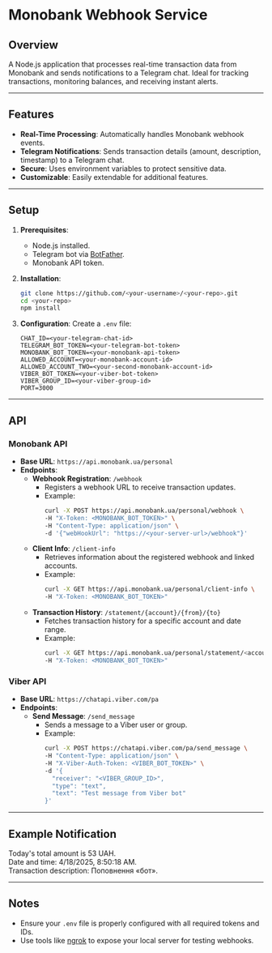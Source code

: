 # Monobank Webhook Service

## Overview
A Node.js application that processes real-time transaction data from Monobank and sends notifications to a Telegram chat. Ideal for tracking transactions, monitoring balances, and receiving instant alerts.

---

## Features
- **Real-Time Processing**: Automatically handles Monobank webhook events.
- **Telegram Notifications**: Sends transaction details (amount, description, timestamp) to a Telegram chat.
- **Secure**: Uses environment variables to protect sensitive data.
- **Customizable**: Easily extendable for additional features.

---

## Setup
1. **Prerequisites**:
   - Node.js installed.
   - Telegram bot via [BotFather](https://core.telegram.org/bots#botfather).
   - Monobank API token.

2. **Installation**:
   ```bash
   git clone https://github.com/<your-username>/<your-repo>.git
   cd <your-repo>
   npm install
   ```

3. **Configuration**: Create a `.env` file:
   ```properties
   CHAT_ID=<your-telegram-chat-id>
   TELEGRAM_BOT_TOKEN=<your-telegram-bot-token>
   MONOBANK_BOT_TOKEN=<your-monobank-api-token>
   ALLOWED_ACCOUNT=<your-monobank-account-id>
   ALLOWED_ACCOUNT_TWO=<your-second-monobank-account-id>
   VIBER_BOT_TOKEN=<your-viber-bot-token>
   VIBER_GROUP_ID=<your-viber-group-id>
   PORT=3000
   ```

---

## API

### Monobank API
- **Base URL**: `https://api.monobank.ua/personal`
- **Endpoints**:
  - **Webhook Registration**: `/webhook`
    - Registers a webhook URL to receive transaction updates.
    - Example:
      ```bash
      curl -X POST https://api.monobank.ua/personal/webhook \
      -H "X-Token: <MONOBANK_BOT_TOKEN>" \
      -H "Content-Type: application/json" \
      -d '{"webHookUrl": "https://<your-server-url>/webhook"}'
      ```
  - **Client Info**: `/client-info`
    - Retrieves information about the registered webhook and linked accounts.
    - Example:
      ```bash
      curl -X GET https://api.monobank.ua/personal/client-info \
      -H "X-Token: <MONOBANK_BOT_TOKEN>"
      ```
  - **Transaction History**: `/statement/{account}/{from}/{to}`
    - Fetches transaction history for a specific account and date range.
    - Example:
      ```bash
      curl -X GET https://api.monobank.ua/personal/statement/<account>/<from>/<to> \
      -H "X-Token: <MONOBANK_BOT_TOKEN>"
      ```

### Viber API
- **Base URL**: `https://chatapi.viber.com/pa`
- **Endpoints**:
  - **Send Message**: `/send_message`
    - Sends a message to a Viber user or group.
    - Example:
      ```bash
      curl -X POST https://chatapi.viber.com/pa/send_message \
      -H "Content-Type: application/json" \
      -H "X-Viber-Auth-Token: <VIBER_BOT_TOKEN>" \
      -d '{
        "receiver": "<VIBER_GROUP_ID>",
        "type": "text",
        "text": "Test message from Viber bot"
      }'
      ```

---

## Example Notification
Today's total amount is 53 UAH.  
Date and time: 4/18/2025, 8:50:18 AM.  
Transaction description: Поповнення «бот».

---

## Notes
- Ensure your `.env` file is properly configured with all required tokens and IDs.
- Use tools like [ngrok](https://ngrok.com/) to expose your local server for testing webhooks.

